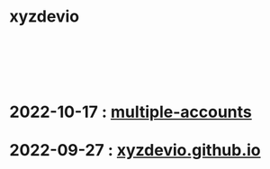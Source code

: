 # xyzdevio <br/><br/> <!-- PROJECT LIST_BEGIN --><br/><br/><br/>2022-10-17 : [multiple-accounts](./multiple-accounts)<br/><br/>2022-09-27 : [xyzdevio.github.io](./xyzdevio.github.io)<br/><br/><br/><!-- PROJECT LIST_END --><br/>
